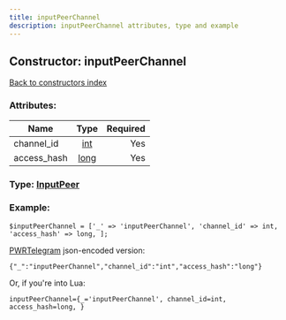 ```yaml
---
title: inputPeerChannel
description: inputPeerChannel attributes, type and example
---
```

## Constructor: inputPeerChannel  
[Back to constructors index](index.md)



### Attributes:

| Name     |    Type       | Required |
|----------|:-------------:|---------:|
|channel\_id|[int](../types/int.md) | Yes|
|access\_hash|[long](../types/long.md) | Yes|



### Type: [InputPeer](../types/InputPeer.md)


### Example:

```
$inputPeerChannel = ['_' => 'inputPeerChannel', 'channel_id' => int, 'access_hash' => long, ];
```  

[PWRTelegram](https://pwrtelegram.xyz) json-encoded version:

```
{"_":"inputPeerChannel","channel_id":"int","access_hash":"long"}
```


Or, if you're into Lua:  


```
inputPeerChannel={_='inputPeerChannel', channel_id=int, access_hash=long, }

```


